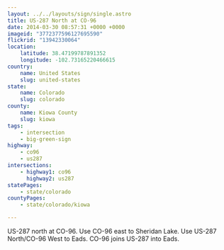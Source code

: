 ```yaml
---
layout: ../../layouts/sign/single.astro
title: US-287 North at CO-96
date: 2014-03-30 08:57:31 +0000 +0000
imageid: "3772377596127695590"
flickrid: "13942330064"
location:
    latitude: 38.47199787891352
    longitude: -102.73165220466615
country:
    name: United States
    slug: united-states
state:
    name: Colorado
    slug: colorado
county:
    name: Kiowa County
    slug: kiowa
tags:
    - intersection
    - big-green-sign
highway:
    - co96
    - us287
intersections:
    - highway1: co96
      highway2: us287
statePages:
    - state/colorado
countyPages:
    - state/colorado/kiowa

---
```

US-287 north at CO-96.  Use CO-96 east to Sheridan Lake.  Use US-287 North/CO-96 West to Eads.  CO-96 joins US-287 into Eads.